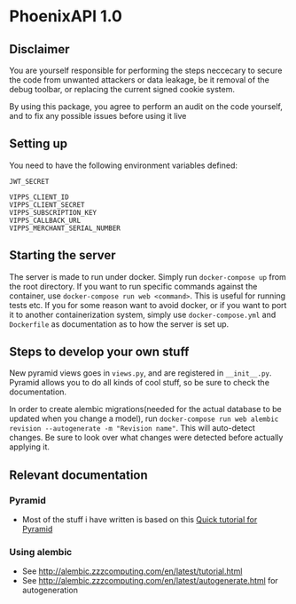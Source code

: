 # PhoenixAPI 1.0

## Disclaimer

You are yourself responsible for performing the steps neccecary to secure the code from unwanted attackers or data leakage, be it removal of the debug toolbar, or replacing the current signed cookie system. 

By using this package, you agree to perform an audit on the code yourself, and to fix any possible issues before using it live

## Setting up 

You need to have the following environment variables defined:

```
JWT_SECRET

VIPPS_CLIENT_ID
VIPPS_CLIENT_SECRET
VIPPS_SUBSCRIPTION_KEY
VIPPS_CALLBACK_URL
VIPPS_MERCHANT_SERIAL_NUMBER
```


## Starting the server

The server is made to run under docker. Simply run `docker-compose up` from the root directory. If you want to run specific commands against the container, use `docker-compose run web <command>`. This is useful for running tests etc. If you for some reason want to avoid docker, or if you want to port it to another containerization system, simply use `docker-compose.yml` and `Dockerfile` as documentation as to how the server is set up.

## Steps to develop your own stuff

New pyramid views goes in `views.py`, and are registered in `__init__.py`. Pyramid allows you to do all kinds of cool stuff, so be sure to check the documentation.

In order to create alembic migrations(needed for the actual database to be updated when you change a model), run `docker-compose run web alembic revision --autogenerate -m "Revision name"`. This will auto-detect changes. Be sure to look over what changes were detected before actually applying it.


## Relevant documentation

### Pyramid

 * Most of the stuff i have written is based on this [Quick tutorial for Pyramid](https://docs.pylonsproject.org/projects/pyramid/en/latest/quick_tutorial/index.html)

### Using alembic

 * See http://alembic.zzzcomputing.com/en/latest/tutorial.html
 * See http://alembic.zzzcomputing.com/en/latest/autogenerate.html for autogeneration
